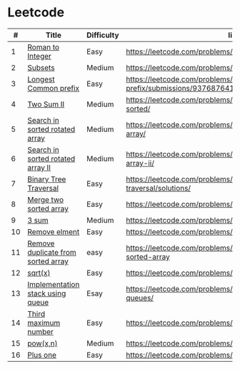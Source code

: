 # Leetcode
|#|Title|Difficulty|link|
|---| ----- | -------- | ---------- |
|1|[Roman to Integer](https://github.com/yugbit2021/Leetcode/blob/master/Roman_to_integer.cpp)| Easy |https://leetcode.com/problems/roman-to-integer/|
|2|[Subsets](https://github.com/yugbit2021/Leetcode/blob/master/Subsets.cpp)|Medium|https://leetcode.com/problems/subsets/|
|3|[Longest Common prefix](https://github.com/yugbit2021/Leetcode/blob/master/Longest_Common_prefix.cpp)|Easy|https://leetcode.com/problems/longest-common-prefix/submissions/937687641/|
|4|[Two Sum II](https://github.com/yugbit2021/Leetcode/blob/master/Two_sum.cpp)|Medium|https://leetcode.com/problems/two-sum-ii-input-array-is-sorted/ |
|5|[Search in sorted rotated array](https://github.com/yugbit2021/Leetcode/blob/master/search_in_sorted_array.cpp)|Medium|https://leetcode.com/problems/search-in-rotated-sorted-array/|
|6|[Search in sorted rotated array II](https://github.com/yugbit2021/Leetcode/blob/master/search_In_rotedted_array.cpp)|Medium|https://leetcode.com/problems/search-in-rotated-sorted-array-ii/|
|7|[Binary Tree Traversal](https://github.com/yugbit2021/Leetcode/blob/master/test20.cpp)|Easy|https://leetcode.com/problems/binary-tree-inorder-traversal/solutions/|
|8|[Merge two sorted array](https://github.com/yugbit2021/Leetcode/blob/master/test19.cpp)|Easy|https://leetcode.com/problems/merge-two-sorted-lists/|
|9|[3 sum](https://github.com/yugbit2021/Leetcode/blob/master/Three_sum.cpp)|Medium|https://leetcode.com/problems/3sum/submissions/939461727/|
|10|[Remove elment](https://github.com/yugbit2021/Leetcode/blob/master/27.cpp)|Easy|https://leetcode.com/problems/remove-element/|
|11|[Remove duplicate from sorted array](https://github.com/yugbit2021/Leetcode/blob/master/26.cpp)|easy|https://leetcode.com/problems/remove-duplicates-from-sorted-array|
|12|[sqrt(x)](https://github.com/yugbit2021/Leetcode/blob/master/69.cpp)|Easy|https://leetcode.com/problems/sqrtx/|
|13|[Implementation stack using queue](https://github.com/yugbit2021/Leetcode/blob/master/225.cpp)|Esay|https://leetcode.com/problems/implement-stack-using-queues/|
|14|[Third maximum number](https://github.com/yugbit2021/Leetcode/blob/master/414.cpp)|Easy|https://leetcode.com/problems/third-maximum-number/|
|15|[pow(x,n)](https://github.com/yugbit2021/Leetcode/blob/master/50.cpp)|Medium|https://leetcode.com/problems/powx-n/|
|16|[Plus one](https://leetcode.com/problems/plus-one/)|Easy|https://leetcode.com/problems/plus-one/|


